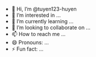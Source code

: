 - 👋 Hi, I’m @tuyen123-huyen
- 👀 I’m interested in ...
- 🌱 I’m currently learning ...
- 💞️ I’m looking to collaborate on ...
- 📫 How to reach me ...
- 😄 Pronouns: ...
- ⚡ Fun fact: ...

<!---
tuyen123-huyen/tuyen123-huyen is a ✨ special ✨ repository because its `README.md` (this file) appears on your GitHub profile.
You can click the Preview link to take a look at your changes.
--->
